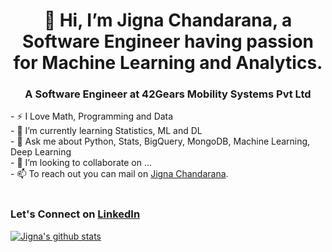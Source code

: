  <h1 align="center">👋 Hi, I’m Jigna Chandarana, a Software Engineer having passion for Machine Learning and Analytics.</h1>
 <h3 align="center">A Software Engineer at 42Gears Mobility Systems Pvt Ltd</h3>
- ⚡️ I Love Math, Programming and Data</br>
- 🌱 I’m currently learning Statistics, ML and DL</br>
- 💬 Ask me about Python, Stats, BigQuery, MongoDB, Machine Learning, Deep Learning</br>
- 💞️ I’m looking to collaborate on ...</br>
- 📫 To reach out you can mail on <a href="mailto:chandarana.jigna@gmail.com">Jigna Chandarana</a>.<br></br>
<h3>Let's Connect on <a href="https://in.linkedin.com/in/jigna-chandarana">LinkedIn</a></h3>

[![Jigna's github stats](https://github-readme-stats.vercel.app/api?username=JignaSC&count_private=true&show_icons=true&theme=radical&hide_rank=false)](https://github.com/JignaSC/github-readme-stats)
<!---
JignaSC/JignaSC is a ✨ special ✨ repository because its `README.md` (this file) appears on your GitHub profile.
You can click the Preview link to take a look at your changes.
--->
